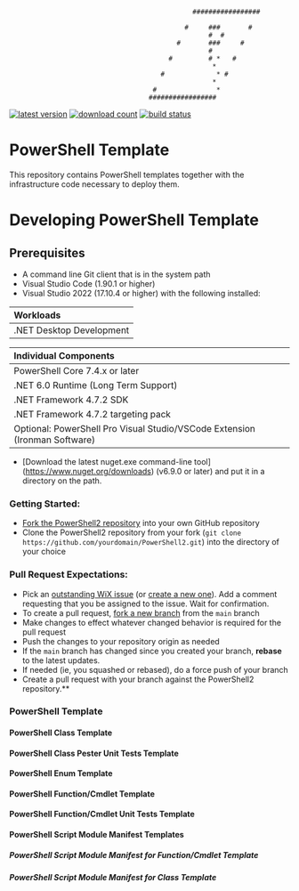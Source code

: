                                                   #################

                                                #     ###       #
                                                      #  #
                                              #       ###     #
                                                      #
                                            #         # *   #
                                                       *  
                                          #             * #
                                                       *
                                        #               *
                                       #################

[![latest version](https://img.shields.io/nuget/vpre/PowerShell2)](https://www.nuget.org/packages/PowerShell2)
[![download count](https://img.shields.io/nuget/dt/powershell2)](https://www.nuget.org/stats/packages/PowerShell2?groupby=Version)
[![build status](https://img.shields.io/github/actions/workflow/status/jmcooper176/PowerShell2/build.yml?branch=main)](https://github.com/jmcooper176/PowerShell2/actions/workflows/build.yml?query=branch%3Amain)

# PowerShell Template

This repository contains PowerShell templates together with the infrastructure
code necessary to deploy them.

# Developing PowerShell Template

## Prerequisites

- A command line Git client that is in the system path
- Visual Studio Code (1.90.1 or higher)
- Visual Studio 2022 (17.10.4 or higher) with the following installed:

| Workloads |
| :-------- |
| .NET Desktop Development |

| Individual Components |
| :-------------------- |
| PowerShell Core 7.4.x or later |
| .NET 6.0 Runtime (Long Term Support) |
| .NET Framework 4.7.2 SDK |
| .NET Framework 4.7.2 targeting pack |
| Optional:  PowerShell Pro Visual Studio/VSCode Extension (Ironman Software) |

- [Download the latest nuget.exe command-line tool]
  (https://www.nuget.org/downloads) (v6.9.0 or later) and put it in a directory on the path.

### Getting Started:

* [Fork the PowerShell2 repository](https://github.com/jmcooper176/PowerShell2)
 into your own GitHub repository
* Clone the PowerShell2 repository from your fork (`git clone https://github.com/yourdomain/PowerShell2.git`)
 into the directory of your choice

 ### Pull Request Expectations:

 * Pick an [outstanding WiX issue](https://github.com/jmcooper176/PowerShell2/issues/issues?q=is%3Aissue+is%3Aopen+label%3A%22up+for+grabs%22) (or [create a new one](https://github.com/jmcooper176/PowerShell2/issues/issues/new/choose)). Add a comment requesting that you be assigned to the issue. Wait for confirmation.
 * To create a pull request, [fork a new branch](https://github.com/jmcooper176/PowerShell2/) from the `main` branch
 * Make changes to effect whatever changed behavior is required for the pull request
 * Push the changes to your repository origin as needed
 * If the `main` branch has changed since you created your branch, **rebase** to the latest updates.
 * If needed (ie, you squashed or rebased), do a force push of your branch
 * Create a pull request with your branch against the PowerShell2 repository.**

 ### PowerShell Template

#### PowerShell Class Template

#### PowerShell Class Pester Unit Tests Template

#### PowerShell Enum Template

#### PowerShell Function/Cmdlet Template

#### PowerShell Function/Cmdlet Unit Tests Template

#### PowerShell Script Module Manifest Templates

##### PowerShell Script Module Manifest for Function/Cmdlet Template

##### PowerShell Script Module Manifest for Class Template
